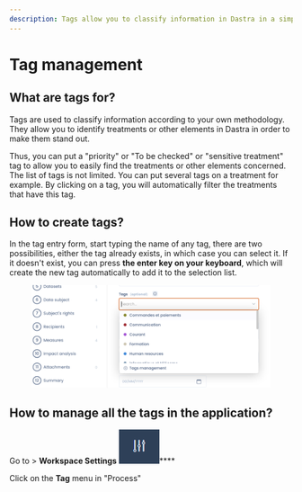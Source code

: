 ```yaml
---
description: Tags allow you to classify information in Dastra in a simple and intuitive way
---
```


# Tag management

## What are tags for?

Tags are used to classify information according to your own methodology. They allow you to identify treatments or other elements in Dastra in order to make them stand out.&#x20;

Thus, you can put a "priority" or "To be checked" or "sensitive treatment" tag to allow you to easily find the treatments or other elements concerned. The list of tags is not limited. You can put several tags on a treatment for example. By clicking on a tag, you will automatically filter the treatments that have this tag.

## How to create tags?

In the tag entry form, start typing the name of any tag, there are two possibilities, either the tag already exists, in which case you can select it. If it doesn't exist, you can press **the enter key on your keyboard**, which will create the new tag automatically to add it to the selection list.

<figure><img src="../../.gitbook/assets/Capture d’écran 2023-02-17 à 11.27.07.png" alt=""><figcaption></figcaption></figure>

## How to manage all the tags in the application?

Go to > **Workspace Settings** ![](<../../.gitbook/assets/image (2) (1).png>)****

Click on the **Tag** menu in "Process"
